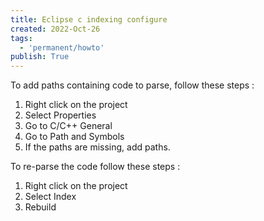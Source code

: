```yaml
---
title: Eclipse c indexing configure
created: 2022-Oct-26
tags:
  - 'permanent/howto'
publish: True
---
```


To add paths containing code to parse, follow these steps :  
1. Right click on the project  
2. Select Properties  
3. Go to C/C++ General  
4. Go to Path and Symbols  
5. If the paths are missing, add paths.

To re-parse the code follow these steps :  
1. Right click on the project  
2. Select Index  
3. Rebuild



